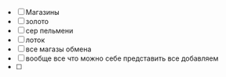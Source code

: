 - [ ] Магазины
- [ ] золото
- [ ] сер пельмени
- [ ] лоток
- [ ] все магазы обмена
- [ ] вообще все что можно себе представить все добавляем
- [ ] 